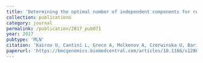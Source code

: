 ```yaml
---
title: 'Determining the optimal number of independent components for reproducible transcriptomic data analysis'
collection: publications
category: journal
permalink: /publication/2017_pub071
year: 2017
pubtype: 'MLN'
citation: 'Kairov U, Cantini L, Greco A, Molkenov A, Czerwinska U, Barillot E, Zinovyev A. <a href="https://bmcgenomics.biomedcentral.com/articles/10.1186/s12864-017-4112-9">Determining the optimal number of independent components for reproducible transcriptomic data analysis</a>. <i>BMC Genomics</i> 18(1):712. 2017.'
paperurl: 'https://bmcgenomics.biomedcentral.com/articles/10.1186/s12864-017-4112-9'
---
```

